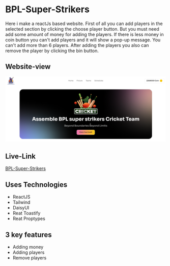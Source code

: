 # BPL-Super-Strikers

Here i make a reactJs based website. First of all you can add players in the selected section by clicking the choose player button. But you must need add some amount of money for adding the players. If there is less money in coin button you can't add players and it will show a pop-up message. You can't add more than 6 players. After adding the players you also can remove the player by clicking the bin button. 


## Website-view

![BPL-Super-Strikers](./src/assets/website_view.png)

## Live-Link

[BPL-Super-Strikers](https://bpl-super-strikers-36.surge.sh/)


## Uses Technologies 

- ReactJS
- Tailwind
- DaisyUI
- Reat Toastify
- Reat Proptypes


## 3 key features 

- Adding money 
- Adding players 
- Remove players



